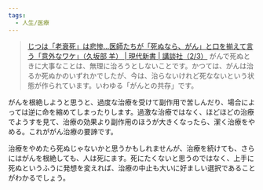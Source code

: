 ```yaml
---
tags:
  - 人生/医療
---
```

>[じつは「老衰死」は悲惨…医師たちが「死ぬなら、がん」と口を揃えて言う「意外なワケ」（久坂部 羊） | 現代新書 | 講談社（2/3）](https://gendai.media/articles/-/144149?page=2)
>がんで死ぬときに大事なことは、無理に治ろうとしないことです。かつては、がんは治るか死ぬかのいずれかでしたが、今は、治らないけれど死なないという状態が作られています。いわゆる「がんとの共存」です。

がんを根絶しようと思うと、過度な治療を受けて副作用で苦しんだり、場合によっては逆に命を縮めてしまったりします。過激な治療ではなく、ほどほどの治療でようすを見て、治療の効果より副作用のほうが大きくなったら、潔く治療をやめる。これががん治療の要諦です。

治療をやめたら死ぬじゃないかと思うかもしれませんが、治療を続けても、さらにはがんを根絶しても、人は死にます。死にたくないと思うのではなく、上手に死ぬというふうに発想を変えれば、治療の中止も大いに好ましい選択であることがわかるでしょう。
